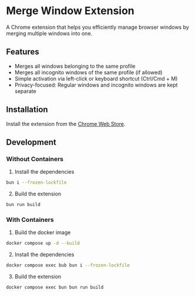 # Merge Window Extension

A Chrome extension that helps you efficiently manage browser windows by merging multiple windows into one.

## Features

- Merges all windows belonging to the same profile
- Merges all incognito windows of the same profile (if allowed)
- Simple activation via left-click or keyboard shortcut (Ctrl/Cmd + M)
- Privacy-focused: Regular windows and incognito windows are kept separate

## Installation

Install the extension from the [Chrome Web Store](https://chromewebstore.google.com/detail/merge-window-extension/fijodggmkbkjcmlpkpahjpepngppdppb).

## Development

### Without Containers

1. Install the dependencies

```bash
bun i --frozen-lockfile
```

2. Build the extension

```bash
bun run build
```

### With Containers

1. Build the docker image

```bash
docker compose up -d --build
```

2. Install the dependencies

```bash
docker compose exec bub bun i --frozen-lockfile
```

3. Build the extension

```bash
docker compose exec bun bun run build
```
